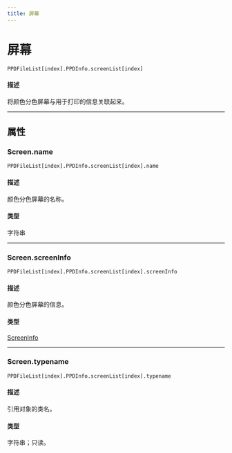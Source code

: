 ```yaml
---
title: 屏幕
---
```

# 屏幕

`PPDFileList[index].PPDInfo.screenList[index]`

#### 描述

将颜色分色屏幕与用于打印的信息关联起来。

---

## 属性

### Screen.name

`PPDFileList[index].PPDInfo.screenList[index].name`

#### 描述

颜色分色屏幕的名称。

#### 类型

字符串

---

### Screen.screenInfo

`PPDFileList[index].PPDInfo.screenList[index].screenInfo`

#### 描述

颜色分色屏幕的信息。

#### 类型

[ScreenInfo](.././ScreenInfo)

---

### Screen.typename

`PPDFileList[index].PPDInfo.screenList[index].typename`

#### 描述

引用对象的类名。

#### 类型

字符串；只读。
